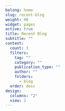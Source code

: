 ```yaml
---
belong: home
slug: recent-blog
weight: 40
widget: pages
active: true
title: Recent Blog
subtitle: ""
content:
  count: 3
  filters:
    tag: ""
    category: ""
    publication_type: ""
    author: ""
    folders:
      - blog
  order: desc
design:
  columns: "2"
  view: 2
---
```

